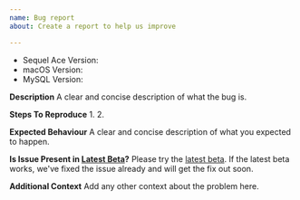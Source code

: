 ```yaml
---
name: Bug report
about: Create a report to help us improve

---
```


<!-- Please search existing issues to avoid creating duplicates. -->

- Sequel Ace Version:
- macOS Version:
- MySQL Version:

**Description**
A clear and concise description of what the bug is.

**Steps To Reproduce**
1.
2.

**Expected Behaviour**
A clear and concise description of what you expected to happen.

**Is Issue Present in [Latest Beta](https://github.com/Sequel-Ace/Sequel-Ace/releases)?**
Please try the [latest beta](https://github.com/Sequel-Ace/Sequel-Ace/releases). If the latest beta works, we've fixed the issue already and will get the fix out soon.

**Additional Context**
Add any other context about the problem here.

<!-- Please include any screenshots and crash logs that might help investigating and addressing the issue. -->
